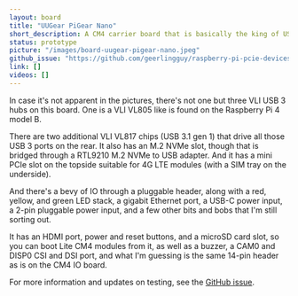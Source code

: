 ```yaml
---
layout: board
title: "UUGear PiGear Nano"
short_description: A CM4 carrier board that is basically the king of USB.
status: prototype
picture: "/images/board-uugear-pigear-nano.jpeg"
github_issue: "https://github.com/geerlingguy/raspberry-pi-pcie-devices/issues/365"
link: []
videos: []
---
```

In case it's not apparent in the pictures, there's not one but three VLI USB 3 hubs on this board. One is a VLI VL805 like is found on the Raspberry Pi 4 model B.

There are two additional VLI VL817 chips (USB 3.1 gen 1) that drive all those USB 3 ports on the rear. It also has an M.2 NVMe slot, though that is bridged through a RTL9210 M.2 NVMe to USB adapter. And it has a mini PCIe slot on the topside suitable for 4G LTE modules (with a SIM tray on the underside).

And there's a bevy of IO through a pluggable header, along with a red, yellow, and green LED stack, a gigabit Ethernet port, a USB-C power input, a 2-pin pluggable power input, and a few other bits and bobs that I'm still sorting out.

It has an HDMI port, power and reset buttons, and a microSD card slot, so you can boot Lite CM4 modules from it, as well as a buzzer, a CAM0 and DISP0 CSI and DSI port, and what I'm guessing is the same 14-pin header as is on the CM4 IO board.

For more information and updates on testing, see the [GitHub issue](https://github.com/geerlingguy/raspberry-pi-pcie-devices/issues/365).
